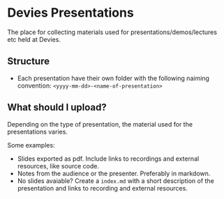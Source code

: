 # Devies Presentations

The place for collecting materials used for presentations/demos/lectures etc held at Devies.

## Structure

- Each presentation have their own folder with the following naiming convention: `<yyyy-mm-dd>-<name-of-presentation>`

## What should I upload?

Depending on the type of presentation, the material used for the presentations varies.

Some examples:

- Slides exported as pdf. Include links to recordings and external resources, like source code.
- Notes from the audience or the presenter. Preferably in markdown.
- No slides avaiable? Create a `index.md` with a short description of the presentation and links to recording and external resources.
